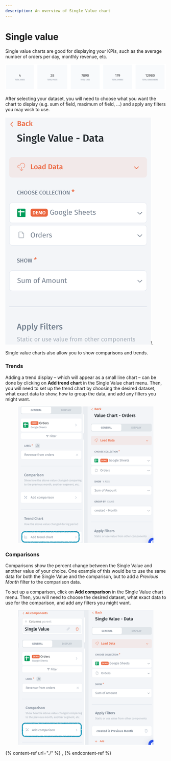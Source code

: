 ```yaml
---
description: An overview of Single Value chart
---
```


# Single value

Single value charts are good for displaying your KPIs, such as the average number of orders per day, monthly revenue, etc.

![](<../../../.gitbook/assets/image (683).png>)

After selecting your dataset, you will need to choose what you want the chart to display (e.g. sum of field, maximum of field, ...) and apply any filters you may wish to use.\
\
![](<../../../.gitbook/assets/image (3) (1) (3).png>)\


Single value charts also allow you to show comparisons and trends.

### Trends

Adding a trend display – which will appear as a small line chart – can be done by clicking on **Add trend chart** in the Single Value chart menu. Then, you will need to set up the trend chart by choosing the desired dataset, what exact data to show, how to group the data, and add any filters you might want.

<figure><img src="../../../.gitbook/assets/image (1) (1).png" alt=""><figcaption></figcaption></figure>

### Comparisons

Comparisons show the percent change between the Single Value and another value of your choice. One example of this would be to use the same data for both the Single Value and the comparison, but to add a _Previous Month_ filter to the comparison data.

To set up a comparison, click on **Add comparison** in the Single Value chart menu. Then, you will need to choose the desired dataset, what exact data to use for the comparison, and add any filters you might want.

<figure><img src="../../../.gitbook/assets/image (21).png" alt=""><figcaption></figcaption></figure>

{% content-ref url="./" %}
[.](./)
{% endcontent-ref %}
